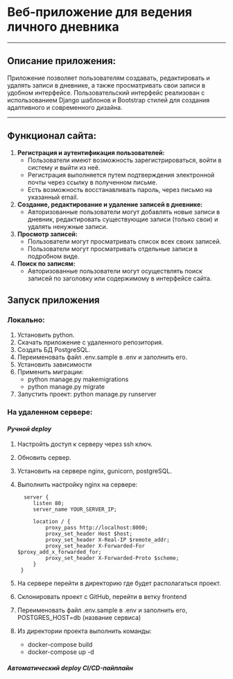 # Веб-приложение для ведения личного дневника

---

## Описание приложения:

Приложение позволяет пользователям создавать, редактировать и удалять записи в дневнике, а также просматривать
свои записи в удобном интерфейсе. Пользовательский интерфейс реализован с использованием Django шаблонов и
Bootstrap стилей для создания адаптивного и современного дизайна.

---

## Функционал сайта:

1. **Регистрация и аутентификация пользователей:**
    - Пользователи имеют возможность зарегистрироваться, войти в систему и выйти из неё. 
    - Регистрация выполняется путем подтверждения электронной почты через ссылку в полученном письме.
    - Есть возможность восстанавливать пароль, через письмо на указанный email.
2. **Создание, редактирование и удаление записей в дневнике:**
    - Авторизованные пользователи могут добавлять новые записи в дневник, редактировать существующие записи (только
      свои) и удалять ненужные записи.
3. **Просмотр записей:**
    - Пользователи могут просматривать список всех своих записей.
    - Пользователи могут просматривать отдельные записи в подробном виде.
4. **Поиск по записям:**
    - Авторизованные пользователи могут осуществлять поиск записей по заголовку или содержимому в интерфейсе сайта.

## Запуск приложения

### Локально:

1. Установить python.
2. Скачать приложение с удаленного репозитория.
3. Создать БД PostgreSQL.
4. Переименовать файл .env.sample в .env и заполнить его.
5. Установить зависимости
6. Применить миграции: 
   - python manage.py makemigrations
   - python manage.py migrate
7. Запустить проект: python manage.py runserver


### На удаленном сервере:

#### ***Ручной deploy***
1. Настройть доступ к серверу через ssh ключ.
2. Обновить сервер.
3. Установить на сервере nginx, gunicorn, postgreSQL.
4. Выполнить настройку nginx на сервере:
   
         server {
            listen 80;
            server_name YOUR_SERVER_IP;

            location / {
                proxy_pass http://localhost:8000;
                proxy_set_header Host $host;
                proxy_set_header X-Real-IP $remote_addr;
                proxy_set_header X-Forwarded-For $proxy_add_x_forwarded_for;
                proxy_set_header X-Forwarded-Proto $scheme;
            }
        }
5. На сервере перейти в директорию где будет располагаться проект.
6. Склонировать проект с GitHub, перейти в ветку frontend
7. Переименовать файл .env.sample в .env и заполнить его, POSTGRES_HOST=db (название сервиса)
8. Из директории проекта выполнить команды:
   - docker-compose build
   - docker-compose up -d

#### ***Автоматический  deploy CI/CD-пайплайн***